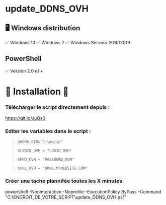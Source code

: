# update_DDNS_OVH


## 🖥️ Windows distribution 
✅ Windows 10  ✅ Windows 7   ✅ Windows Serveur 2016/2019

## PowerShell
✅ Version 2.0 et +

# 🏁 Installation 🏁

### Télécharger le script directement depuis :

https://git.io/JuQs0

### Editer les variables dans le script :

> `$WORK_DIR="C:\majip"`

> `$LOGIN_OVH = "LOGIN_OVH"`

> `$PWD_OVH = "PASSWORD_OVH"`

> `$URL_OVH = "DDNS.MYWEBSITE.COM"`


### Créer une tache plannifée toutes les X minutes

powershell -Noninteractive -Noprofile -ExecutionPolicy ByPass -Command "C:\ENDROIT_DE_VOTRE_SCRIPT\update_DDNS_OVH.ps1"

